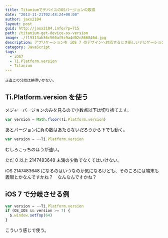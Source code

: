 ```yaml
---
title: TitaniumでデバイスのOSバージョンの取得
date: "2013-11-21T02:48:24+00:00"
author: jaxx2104
layout: post
guid: http://jaxx2104.info/?p=715
path: /titanium-get-device-os-version
image: ./f19313ab36c560af5c9a4d02c866846d.jpg
description: アプリケーションを iOS 7 のデザインへ対応するとき新しいナビゲーション部分に回りこんでしまうため、iOS 7 のみで分岐が必要になってきます。
category: JavaScript
tags:
  - iOS7
  - Ti.Platform.version
  - Titanium
---
```


<small>正直この分岐は納得いかない。</small>

<!--more-->

## Ti.Platform.version を使う

メジャーバージョンのみを見るので小数点以下は切り捨てます。

```js
var version = Math.floor(Ti.Platform.version)
```

あとバージョンに負の数はあたらないだろうから下でも動く。

```js
var version = ~~Ti.Platform.version
```

むしろこっちのほうが速い。

ただ 0 以上 2147483648 未満の少数でなくてはいけない。

iOS 2147483648 になるのはいつなのか気になるけども、そのころには端末も義眼とかなんですかね？　なんなんですかね？

## iOS 7 で分岐させる例

```js
var version = ~~Ti.Platform.version
if (OS_IOS && version >= 7) {
  $.window.setTop(64)
}
```

こういう感じで使う。
